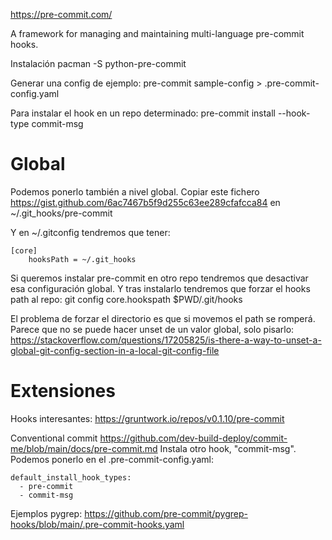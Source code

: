 https://pre-commit.com/

A framework for managing and maintaining multi-language pre-commit hooks.

Instalación
pacman -S python-pre-commit

Generar una config de ejemplo:
pre-commit sample-config > .pre-commit-config.yaml

Para instalar el hook en un repo determinado:
pre-commit install --hook-type commit-msg


# Global
Podemos ponerlo también a nivel global.
Copiar este fichero https://gist.github.com/6ac7467b5f9d255c63ee289cfafcca84 en ~/.git_hooks/pre-commit

Y en ~/.gitconfig tendremos que tener:
```
[core]
    hooksPath = ~/.git_hooks
```

Si queremos instalar pre-commit en otro repo tendremos que desactivar esa configuración global.
Y tras instalarlo tendremos que forzar el hooks path al repo:
git config core.hookspath $PWD/.git/hooks

El problema de forzar el directorio es que si movemos el path se romperá.
Parece que no se puede hacer unset de un valor global, solo pisarlo: https://stackoverflow.com/questions/17205825/is-there-a-way-to-unset-a-global-git-config-section-in-a-local-git-config-file


# Extensiones
Hooks interesantes:
https://gruntwork.io/repos/v0.1.10/pre-commit


Conventional commit
https://github.com/dev-build-deploy/commit-me/blob/main/docs/pre-commit.md
Instala otro hook, "commit-msg".
Podemos ponerlo en el .pre-commit-config.yaml:
```
default_install_hook_types:
  - pre-commit
  - commit-msg
```

Ejemplos pygrep:
https://github.com/pre-commit/pygrep-hooks/blob/main/.pre-commit-hooks.yaml
